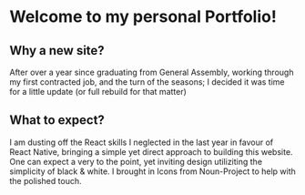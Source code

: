 # Welcome to my personal Portfolio!

## Why a new site?
After over a year since graduating from General Assembly, working through my first contracted job, and the turn of the seasons; I decided it was
time for a little update (or full rebuild for that matter)

## What to expect?
I am dusting off the React skills I neglected in the last year in favour of React Native, bringing a simple yet direct approach to building this website. 
One can expect a very to the point, yet inviting design utiliziting the simplicity of black & white.
I brought in Icons from Noun-Project to help with the polished touch.